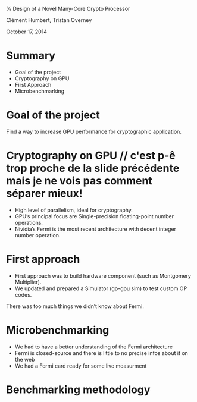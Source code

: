 % Design of a Novel Many-Core Crypto Processor

Clément Humbert, Tristan Overney

October 17, 2014

# Summary

* Goal of the project
* Cryptography on GPU
* First Approach
* Microbenchmarking


# Goal of the project

Find a way to increase GPU performance for cryptographic application.

# Cryptography on GPU // c'est p-ê trop proche de la slide précédente mais je ne vois pas comment séparer mieux!

* High level of parallelism, ideal for cryptography.
* GPU’s principal focus are Single-precision floating-point number operations.
* Nividia’s Fermi is the most recent architecture with decent integer number operation.

# First approach

* First approach was to build hardware component (such as Montgomery Multiplier).
* We updated and prepared a Simulator (gp-gpu sim) to test custom OP codes.

There was too much things we didn’t know about Fermi.

# Microbenchmarking

* We had to have a better understanding of the Fermi architecture
* Fermi is closed-source and there is little to no precise infos about it on the web
* We had a Fermi card ready for some live measurment

# Benchmarking methodology